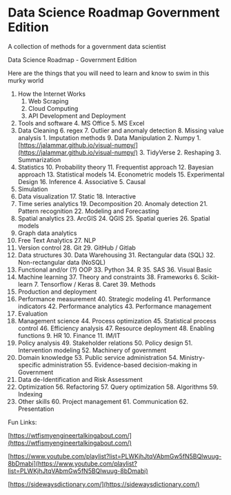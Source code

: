 # Data Science Roadmap Government Edition
A collection of methods for a government data scientist 

Data Science Roadmap - Government Edition  

Here are the things that you will need to learn and know to swim in this murky world 



1. How the Internet Works 
    1. Web Scraping
    2. Cloud Computing
    3. API Development and Deployment 
2. Tools and software
    4. MS Office
    5. MS Excel
3. Data Cleaning 
    6. regex
    7. Outlier and anomaly detection
    8. Missing value analysis
        1. Imputation methods
    9. Data Manipulation
        2. Numpy
            1. [https://jalammar.github.io/visual-numpy/](https://jalammar.github.io/visual-numpy/)
        3. TidyVerse
            2. Reshaping
            3. Summarization
4. Statistics 
    10. Probability theory
    11. Frequentist approach
    12. Bayesian approach
    13. Statistical models
    14. Econometric models
    15. Experimental Design
    16. Inference
        4. Associative
        5. Causal
5. Simulation
6. Data visualization
    17. Static
    18. Interactive
7. Time series analytics
    19. Decomposition
    20. Anomaly detection
    21. Pattern recognition
    22. Modeling and Forecasting
8. Spatial analytics
    23. ArcGIS
    24. QGIS
    25. Spatial queries
    26. Spatial models
9. Graph data analytics
10. Free Text Analytics
    27. NLP 
11. Version control
    28. Git
    29. GitHub / Gitlab
12. Data structures
    30. Data Warehousing 
    31. Rectangular data (SQL) 
    32. Non-rectangular data (NoSQL)
13. Functional and/or (?) OOP
    33. Python
    34. R
    35. SAS
    36. Visual Basic
14. Machine learning
    37. Theory and constraints
    38. Frameworks
        6. Scikit-learn
        7. Tensorflow / Keras
        8. Caret
    39. Methods
15. Production and deployment
16. Performance measurement
    40. Strategic modeling
    41. Performance indicators
    42. Performance analytics
    43. Performance management
17. Evaluation
18. Management science
    44. Process optimization
    45. Statistical process control
    46. Efficiency analysis
    47. Resource deployment
    48. Enabling functions
        9. HR
        10. Finance
        11. IM/IT
19. Policy analysis
    49. Stakeholder relations
    50. Policy design
    51. Intervention modeling
    52. Machinery of government
20. Domain knowledge
    53. Public service administration
    54. Ministry-specific administration
    55. Evidence-based decision-making in Government
21. Data de-Identification and Risk Assessment
22. Optimization
    56. Refactoring
    57. Query optimization
    58. Algorithms
    59. Indexing
23. Other skills
    60. Project management
    61. Communication
    62. Presentation

Fun Links: 

[https://wtfismyengineertalkingabout.com/](https://wtfismyengineertalkingabout.com/) 

[https://www.youtube.com/playlist?list=PLWKjhJtqVAbmGw5fN5BQlwuug-8bDmabi](https://www.youtube.com/playlist?list=PLWKjhJtqVAbmGw5fN5BQlwuug-8bDmabi) 

[https://sidewaysdictionary.com/](https://sidewaysdictionary.com/) 


